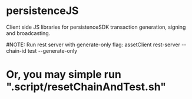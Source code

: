 # persistenceJS

Client side JS libraries for persistenceSDK transaction generation, signing and broadcasting.

#NOTE: Run rest server with generate-only flag: assetClient rest-server --chain-id test --generate-only

# Or, you may simple run ".script/resetChainAndTest.sh"